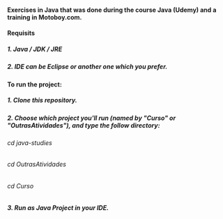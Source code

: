 #### Exercises in Java that was done during the course Java (Udemy) and a training in Motoboy.com.

#### Requisits

##### 1. Java / JDK / JRE

##### 2. IDE can be Eclipse or another one which you prefer.

#### To run the project:

##### 1. Clone this repository.

##### 2. Choose which project you'll run (named by "Curso" or "OutrasAtividades"), and type the follow directory:

###### cd java-studies
###### cd OutrasAtividades
###### cd Curso

##### 3. Run as Java Project in your IDE.




